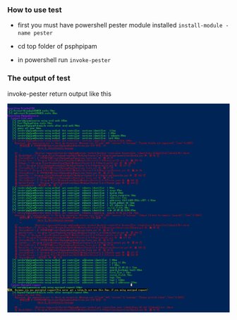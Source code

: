 ### How to use test
* first you must have powershell pester module installed `install-module -name pester`

* cd top folder of psphpipam
* in powershell run `invoke-pester`

### The output of test

invoke-pester return output like this

![invoke-pester-result](..\screenshots\invoke-pester-result.jpg)